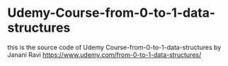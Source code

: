 # Udemy-Course-from-0-to-1-data-structures
this is the source code of Udemy Course-from-0-to-1-data-structures by Janani Ravi
https://www.udemy.com/from-0-to-1-data-structures/
